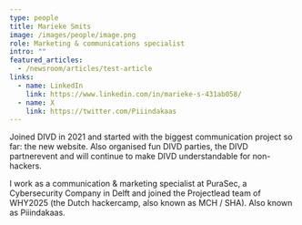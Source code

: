 ```yaml
---
type: people
title: Marieke Smits
image: /images/people/image.png
role: Marketing & communications specialist
intro: ""
featured_articles:
  - /newsroom/articles/test-article
links:
  - name: LinkedIn
    link: https://www.linkedin.com/in/marieke-s-431ab058/
  - name: X
    link: https://twitter.com/Piiindakaas
---
```

Joined DIVD in 2021 and started with the biggest communication project so far: the new website. Also organised fun DIVD parties, the DIVD partnerevent and will continue to make DIVD understandable for non-hackers. 

I work as a communication & marketing specialist at PuraSec, a Cybersecurity Company in Delft and joined the Projectlead team of WHY2025 (the Dutch hackercamp, also known as MCH / SHA). Also known as Piiindakaas.